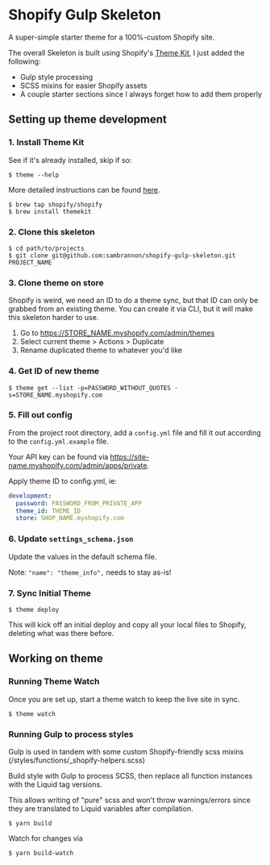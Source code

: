 # Shopify Gulp Skeleton

A super-simple starter theme for a 100%-custom Shopify site.

The overall Skeleton is built using Shopify's [Theme Kit](https://shopify.github.io/themekit), I just added the following:

- Gulp style processing
- SCSS mixins for easier Shopify assets
- A couple starter sections since I always forget how to add them properly

## Setting up theme development

### 1. Install Theme Kit

See if it's already installed, skip if so:

```shell
$ theme --help
```

More detailed instructions can be found [here](http://shopify.github.io/themekit/).

```shell
$ brew tap shopify/shopify
$ brew install themekit
```

### 2. Clone this skeleton

```shell
$ cd path/to/projects
$ git clone git@github.com:sambrannon/shopify-gulp-skeleton.git PROJECT_NAME
```

### 3. Clone theme on store

Shopify is weird, we need an ID to do a theme sync, but that ID can only be grabbed from an existing theme. You can create it via CLI, but it will make this skeleton harder to use.

1. Go to https://STORE_NAME.myshopify.com/admin/themes
2. Select current theme > Actions > Duplicate
3. Rename duplicated theme to whatever you'd like

### 4. Get ID of new theme

```shell
$ theme get --list -p=PASSWORD_WITHOUT_QUOTES -s=STORE_NAME.myshopify.com
```

### 5. Fill out config

From the project root directory, add a `config.yml` file and fill it out according to the `config.yml.example` file.

Your API key can be found via https://site-name.myshopify.com/admin/apps/private.

Apply theme ID to config.yml, ie:

```yml
development:
  password: PASSWORD_FROM_PRIVATE_APP
  theme_id: THEME_ID
  store: SHOP_NAME.myshopify.com
```

### 6. Update `settings_schema.json`

Update the values in the default schema file.

Note: `"name": "theme_info",` needs to stay as-is!

### 7. Sync Initial Theme

```shell
$ theme deploy
```

This will kick off an initial deploy and copy all your local files to Shopify, deleting what was there before.

## Working on theme

### Running Theme Watch

Once you are set up, start a theme watch to keep the live site in sync.

```shell
$ theme watch
```

### Running Gulp to process styles

Gulp is used in tandem with some custom Shopify-friendly scss mixins (/styles/functions/_shopify-helpers.scss)

Build style with Gulp to process SCSS, then replace all function instances with the Liquid tag versions.

This allows writing of "pure" scss and won't throw warnings/errors since they are translated to Liquid variables after compilation.

```shell
$ yarn build
```

Watch for changes via

```shell
$ yarn build-watch
```
